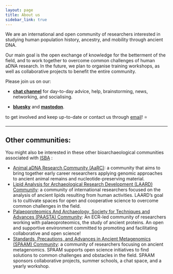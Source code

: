 ```yaml
---
layout: page
title: About us
sidebar_link: true
---
```


We are an international and open community of researchers interested in studying human population history, ancestry, and mobility through ancient DNA.

Our main goal is the open exchange of knowledge for the betterment of the field, and to work together to overcome common challenges of human aDNA research.
In the future, we plan to organise training workshops, as well as collaborative projects to benefit the entire community.

Please join us on our:

- [**chat channel**](https://matrix.to/#/#haam-community:archaeo.social)
for day-to-day advice, help, brainstorming, news, networking, and socialising.
<!-- TODO: add a mailing list. - [**mailing list**](https://) for announcements, calls, and notices. -->
<!-- - [**instagram**]() -->
- [**bluesky**](https://bsky.app/profile/haam-community.bsky.social) and [**mastodon**](https://genomic.social/@haam_community).

to get involved and keep up-to-date or contact us through [email](mailto:haam.community2023@gmail.com)! ⭐️

____________________________________________________________________

<div id="line23">
  <h2>Other communities:</h2>
  <p>You might also be interested in these other bioarchaeological communities associated with
    <a href="https://www.isbarch.org/affiliations-and-initiatives" target="_blank" rel="noopener noreferrer">ISBA</a> 
    :
  </p>

  <ul>
    <li>
      <a href="https://www.animal-adna.org/about/" target="_blank" rel="noopener noreferrer">Animal aDNA Research Community (AaRC)</a>: a community that aims to bring together early career researchers applying genomic approaches to ancient animal remains and nucleotide-preserving material.
    </li>
    <li>
      <a href="https://laardcommunity.github.io/about/" target="_blank" rel="noopener noreferrer">Lipid Analysis for Archaeological Research Development (LAARD) Community</a>: a community of international researchers focused on the analysis of ancient lipids resulting from human activities. LAARD’s goal is to cultivate spaces for open and cooperative science to overcome common challenges in the field.
    </li>
    <li>
      <a href="https://paasta-community.github.io/about/" target="_blank" rel="noopener noreferrer">Palaeoproteomics And Archaeology, Society for Techniques and Advances (PAASTA) Community</a>: An ECR-led community of researchers working with palaeoproteomics, the study of ancient proteins. An open and supportive environment committed to promoting and facilitating collaborative and open science!
    </li>
    <li>
      <a href="https://www.spaam-community.org/about/" target="_blank" rel="noopener noreferrer">Standards, Precautions, and Advances in Ancient Metagenomics (SPAAM) Community</a>: a community of researchers focusing on ancient metagenomics. SPAAM supports open science initiatives to find solutions to common challenges and obstacles in the field. SPAAM sponsors collaborative projects, summer schools, a chat space, and a yearly workshop.
    </li>
  </ul>
</div>

